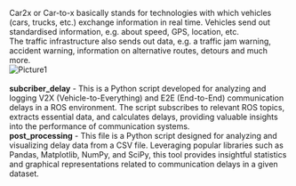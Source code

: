 Car2x or Car-to-x basically stands for technologies with which vehicles (cars, trucks, etc.) exchange information in real time. Vehicles send out standardised information, e.g. about speed, GPS, location, etc. <br>
The traffic infrastructure also sends out data, e.g. a traffic jam warning, accident warning, information on alternative routes, detours and much more.<br>
![Picture1](https://github.com/aayushmistry/Car2X-/assets/155494744/2bc25817-7e6e-4014-b38c-189bc6256e11)<br>
<br>
__subcriber_delay__ - This is a Python script developed for analyzing and logging V2X (Vehicle-to-Everything) and E2E (End-to-End) communication delays in a ROS environment. The script subscribes to relevant ROS topics, extracts essential data, and calculates delays, providing valuable insights into the performance of communication systems.<br>
__post_processing__ - This file is a Python script designed for analyzing and visualizing delay data from a CSV file. Leveraging popular libraries such as Pandas, Matplotlib, NumPy, and SciPy, this tool provides insightful statistics and graphical representations related to communication delays in a given dataset.


 
